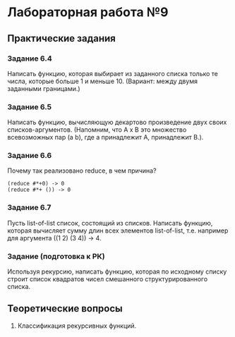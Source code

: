 # Лабораторная работа №9

## Практические задания
### Задание 6.4
Написать функцию, которая выбирает из заданного списка только те числа,
которые больше 1 и меньше 10.
(Вариант: между двумя заданными границами.)
### Задание 6.5
Написать функцию, вычисляющую декартово произведение двух своих списков-аргументов. (Напомним, что А х В это множество всевозможных пар (a b), где а принадлежит А, принадлежит В.).
### Задание 6.6
Почему так реализовано reduce, в чем причина?
```
(reduce #*+0) -> 0
(reduce #*+ ()) -> 0
```
### Задание 6.7
Пусть list-of-list список, состоящий из списков. Написать функцию, которая вычисляет сумму длин всех элементов list-of-list, т.е. например для аргумента ((1 2) (3 4)) -> 4.
### Задание (подготовка к РК)
Используя рекурсию, написать функцию, которая по исходному списку строит список квадратов чисел смешанного структурированного списка.

## Теоретические вопросы
1. Классификация рекурсивных функций.
